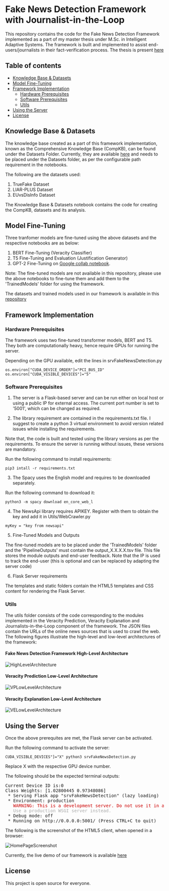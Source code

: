 # Fake News Detection Framework with Journalist-in-the-Loop

This repository contains the code for the Fake News Detection Framework implemented as a part of my master thesis under M.Sc. in Intelligent Adaptive Systems. The framework is built and implemented to assist end-users/journalists in their fact-verification process. The thesis is present [here](https://www.inf.uni-hamburg.de/en/inst/ab/lt/teaching/theses/completed-theses/2021-ma-vijayakumar.pdf)

## Table of contents

* [Knowledge Base & Datasets](#knowledge-base-&-datasets)
* [Model Fine-Tuning](#model-fine-tuning)
* [Framework Implementation](#framework-implementation)
    * [Hardware Prerequisites](#hardware-prerequisites)
    * [Software Prerequisites](#software-prerequisites)
    * [Utils](#utils)
* [Using the Server](#using-the-server)
* [License](#license)


## Knowledge Base & Datasets

The knowledge base created as a part of this framework implementation, known as the Comprehensive Knowledge Base (CompKB),  can be found under the Datasets Folder. Currently, they are available [here](http://ltdata1.informatik.uni-hamburg.de/factverify/) and needs to be placed under the Datasets folder, as per the configurable path requirement in the notebooks.  

The following are the datasets used:
1. TrueFake Dataset
2. LIAR-PLUS Dataset
3. EUvsDisInfo Dataset

The Knowledge Base & Datasets notebook contains the code for creating the CompKB, datasets and its analysis. 


## Model Fine-Tuning

Three tranfomer models are fine-tuned using the above datasets and the respective notebooks are as below:

1. BERT Fine-Tuning (Veracity Classifier)
2. T5 Fine-Tuning and Evaluation (Justification Generator)
3. GPT-2 Fine-Tuning on [Google collab notebook](https://colab.research.google.com/drive/1c-cwTLzC30u5F4PfYT6jylpBC_zS_zEQ?usp=sharing). 

Note: The fine-tuned models are not available in this repository, please use the above notebooks to fine-tune them and add them to the 'TrainedModels' folder for using the framework. 

The datasets and trained models used in our framework is available in this [repository](http://ltdata1.informatik.uni-hamburg.de/factverify/) 


## Framework Implementation


### Hardware Prerequisites
The framework uses two fine-tuned transformer models, BERT and T5. They both are computationally heavy, hence require GPUs for running the server.

Depending on the GPU available, edit the lines in srvFakeNewsDetection.py

```
os.environ["CUDA_DEVICE_ORDER"]="PCI_BUS_ID"
os.environ["CUDA_VISIBLE_DEVICES"]="5" 

```

### Software Prerequisites

1. The server is a Flask-based server and can be run either on local host or using a public IP for external access. The current port number is set to '5001', which can be changed as required.

2. The library requirement are contained in the requirements.txt file. I suggest to create a python 3 virtual environment to avoid version related issues while installing the requirements. 

Note that, the code is built and tested using the library versions as per the requirements. To ensure the server is running without issues, these versions are mandatory. 

Run the following command to install requirements:

```
pip3 intall -r requirements.txt

```

3. The Spacy uses the English model and requires to be downloaded separately.

Run the following command to download it:

```
python3 -m spacy download en_core_web_l

```

4. The NewsApi library requires APIKEY. Register with them to obtain the key and add it in Utils/WebCrawler.py

```
myKey = "key from newsapi" 

```

5. Fine-Tuned Models and Outputs

The fine-tuned models are to be placed under the 'TrainedModels' folder and the 'PipelineOutputs' must contain the output_X.X.X.X.tsv file. This file stores the module outputs and end-user feedback. Note that the IP is used to track the end-user (this is optional and can be replaced by adapting the server code)

6. Flask Server requirements

The templates and static folders contain the HTML5 templates and CSS content for rendering the Flask Server.


### Utils

The utils folder consists of the code corresponding to the modules implemented in the Veracity Prediction, Veracity Explanation and Journalists-in-the-Loop component of the framework. The JSON files contain the URLs of the online news sources that is used to crawl the web. The following figures illustrate the high-level and low-level architectures of the framework:

#### Fake News Detection Framework High-Level Architecture
![HighLevelArchitecture](images/hld.jpg)

#### Veracity Prediction Low-Level Architecture
![VPLowLevelArchitecture](images/veracitypredictionarchi1.png)

#### Veracity Explanation Low-Level Architecture
![VELowLevelArchitecture](images/veracityexplanationarchi1.png)



## Using the Server

Once the above prerequites are met, the Flask server can be activated.

Run the following command to activate the server:

```
CUDA_VISIBLE_DEVICES"]="X" python3 srvFakeNewsDetection.py

```

Replace X with the respective GPU device number.

The following should be the expected terminal outputs:

<pre>Current Device ID is:0
Class Weights: [1.02800445 0.97348086]
 * Serving Flask app &quot;srvFakeNewsDetection&quot; (lazy loading)
 * Environment: production
<font color="#CC0000">   WARNING: This is a development server. Do not use it in a production deployment.</font>
<font color="#AAAAAA">   Use a production WSGI server instead.</font>
 * Debug mode: off
 * Running on http://0.0.0.0:5001/ (Press CTRL+C to quit)
</pre>

The following is the screenshot of the HTML5 client, when opened in a browser:

![HomePageScreenshot](images/WebsiteHomepage.png)

Currently, the live demo of our framework is available [here](http://ltdemos.informatik.uni-hamburg.de/factcheck/)


## License

This project is open source for everyone. 

